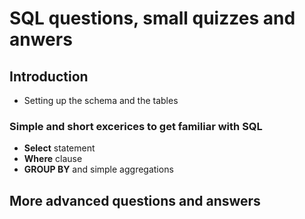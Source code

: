 # SQL questions, small quizzes and anwers

## Introduction

  * Setting up the schema and the tables 

### Simple and short excerices to get familiar with SQL 

  * **Select** statement
  * **Where** clause
  * **GROUP BY** and simple aggregations

## More advanced questions and answers
